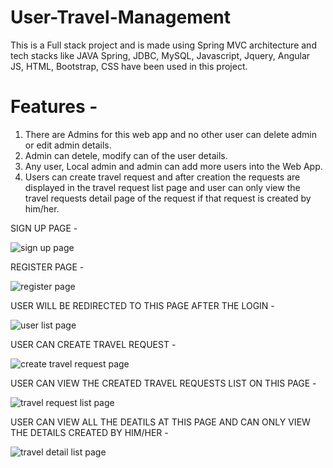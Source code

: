 # User-Travel-Management

This is a Full stack project and is made using Spring MVC architecture and tech stacks like JAVA Spring, JDBC, MySQL, Javascript, Jquery, Angular JS, HTML, Bootstrap, CSS have been used in this project. 

# Features -
1) There are Admins for this web app and no other user can delete admin or edit admin details.
2) Admin can detele, modify can of the user details.
3) Any user, Local admin and admin can add more users into the Web App.
4) Users can create travel request and after creation the requests are displayed in the travel request list page and user can only view the travel requests detail page of the request if that request is created by him/her.   

SIGN UP PAGE -

![sign up page](https://user-images.githubusercontent.com/75531763/221105802-63f77c87-7adf-4ca5-9b10-7e84a5597bdc.png)



REGISTER PAGE -

![register page](https://user-images.githubusercontent.com/75531763/221106496-f8386086-ca5f-4685-89af-8bbb04bd0b20.png)



USER WILL BE REDIRECTED TO THIS PAGE AFTER THE LOGIN -

![user list page](https://user-images.githubusercontent.com/75531763/221106540-18f750b2-4815-4220-9689-dda23e426327.png)


USER CAN CREATE TRAVEL REQUEST -

![create travel request page](https://user-images.githubusercontent.com/75531763/221106988-5531d99a-5ec6-4f7e-9250-7860b5f242e2.png)


USER CAN VIEW THE CREATED TRAVEL REQUESTS LIST ON THIS PAGE -

![travel request list page](https://user-images.githubusercontent.com/75531763/221107079-14f6f5c2-be20-4233-addd-005a1cf6f9d0.png)



USER CAN VIEW ALL THE DEATILS AT THIS PAGE AND CAN ONLY VIEW THE DETAILS CREATED BY HIM/HER -

![travel detail list page](https://user-images.githubusercontent.com/75531763/221107188-53a032fd-79bd-49f4-838b-f7b7ac4c9525.png)

